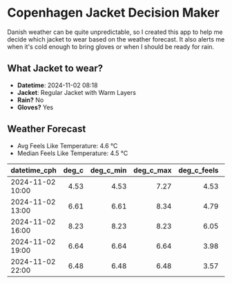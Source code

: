 
# Copenhagen Jacket Decision Maker

Danish weather can be quite unpredictable, so I created this app to help me decide which jacket to wear based on the weather forecast. 
It also alerts me when it's cold enough to bring gloves or when I should be ready for rain.

## What Jacket to wear?

- **Datetime**: 2024-11-02 08:18
- **Jacket**: Regular Jacket with Warm Layers
- **Rain?** No
- **Gloves?** Yes

## Weather Forecast
- Avg Feels Like Temperature: 4.6 °C
- Median Feels Like Temperature: 4.5 °C

| datetime_cph     |   deg_c |   deg_c_min |   deg_c_max |   deg_c_feels | weather   | wind   | rain   |
|:-----------------|--------:|------------:|------------:|--------------:|:----------|:-------|:-------|
| 2024-11-02 10:00 |    4.53 |        4.53 |        7.27 |          4.53 | Clouds    | Low    | None   |
| 2024-11-02 13:00 |    6.61 |        6.61 |        8.34 |          4.79 | Clouds    | Low    | None   |
| 2024-11-02 16:00 |    8.23 |        8.23 |        8.23 |          6.05 | Clouds    | Low    | None   |
| 2024-11-02 19:00 |    6.64 |        6.64 |        6.64 |          3.98 | Clouds    | Low    | None   |
| 2024-11-02 22:00 |    6.48 |        6.48 |        6.48 |          3.57 | Clouds    | Low    | None   |
        